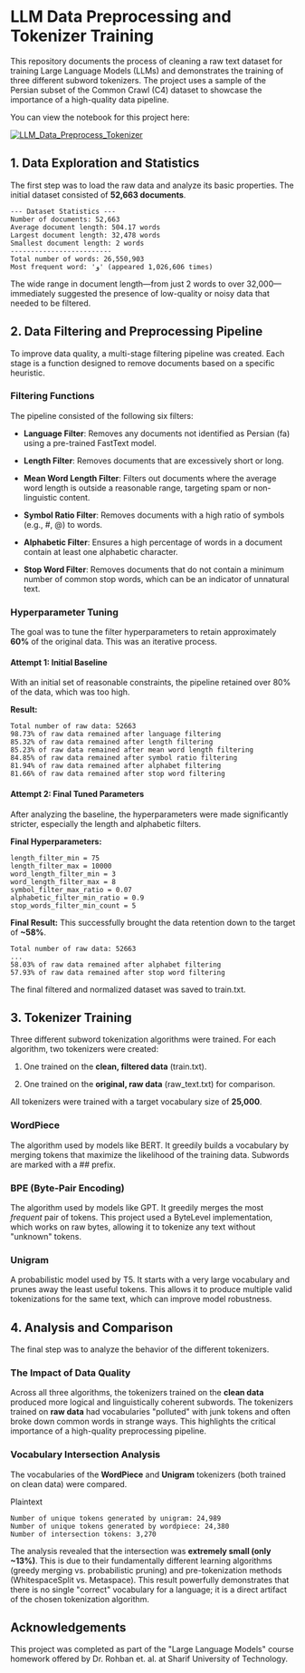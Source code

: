 LLM Data Preprocessing and Tokenizer Training 
================================================

This repository documents the process of cleaning a raw text dataset for training Large Language Models (LLMs) and demonstrates the training of three different subword tokenizers. The project uses a sample of the Persian subset of the Common Crawl (C4) dataset to showcase the importance of a high-quality data pipeline.

You can view the notebook for this project here:

[![LLM_Data_Preprocess_Tokenizer](https://colab.research.google.com/assets/colab-badge.svg)](https://colab.research.google.com/drive/14rtlhEy2H7ko7NTYhzmIxSXwcQfqlBau?usp=sharing)

1\. Data Exploration and Statistics 
--------------------------------------

The first step was to load the raw data and analyze its basic properties. The initial dataset consisted of **52,663 documents**.

```
--- Dataset Statistics ---
Number of documents: 52,663
Average document length: 504.17 words
Largest document length: 32,478 words
Smallest document length: 2 words
-------------------------
Total number of words: 26,550,903
Most frequent word: 'و' (appeared 1,026,606 times)
```

The wide range in document length—from just 2 words to over 32,000—immediately suggested the presence of low-quality or noisy data that needed to be filtered.

2\. Data Filtering and Preprocessing Pipeline 
------------------------------------------------

To improve data quality, a multi-stage filtering pipeline was created. Each stage is a function designed to remove documents based on a specific heuristic.

### Filtering Functions

The pipeline consisted of the following six filters:

*   **Language Filter**: Removes any documents not identified as Persian (fa) using a pre-trained FastText model.
    
*   **Length Filter**: Removes documents that are excessively short or long.
    
*   **Mean Word Length Filter**: Filters out documents where the average word length is outside a reasonable range, targeting spam or non-linguistic content.
    
*   **Symbol Ratio Filter**: Removes documents with a high ratio of symbols (e.g., #, @) to words.
    
*   **Alphabetic Filter**: Ensures a high percentage of words in a document contain at least one alphabetic character.
    
*   **Stop Word Filter**: Removes documents that do not contain a minimum number of common stop words, which can be an indicator of unnatural text.
    

### Hyperparameter Tuning 

The goal was to tune the filter hyperparameters to retain approximately **60%** of the original data. This was an iterative process.

#### Attempt 1: Initial Baseline

With an initial set of reasonable constraints, the pipeline retained over 80% of the data, which was too high.

**Result:**
```
Total number of raw data: 52663
98.73% of raw data remained after language filtering
85.32% of raw data remained after length filtering
85.23% of raw data remained after mean word length filtering
84.85% of raw data remained after symbol ratio filtering
81.94% of raw data remained after alphabet filtering
81.66% of raw data remained after stop word filtering
```


#### Attempt 2: Final Tuned Parameters

After analyzing the baseline, the hyperparameters were made significantly stricter, especially the length and alphabetic filters.

**Final Hyperparameters:**


```
length_filter_min = 75
length_filter_max = 10000
word_length_filter_min = 3
word_length_filter_max = 8
symbol_filter_max_ratio = 0.07
alphabetic_filter_min_ratio = 0.9
stop_words_filter_min_count = 5
```

**Final Result:** This successfully brought the data retention down to the target of **~58%**.
```
Total number of raw data: 52663
...
58.03% of raw data remained after alphabet filtering
57.93% of raw data remained after stop word filtering
```

The final filtered and normalized dataset was saved to train.txt.

3\. Tokenizer Training
----------------------

Three different subword tokenization algorithms were trained. For each algorithm, two tokenizers were created:

1.  One trained on the **clean, filtered data** (train.txt).
    
2.  One trained on the **original, raw data** (raw\_text.txt) for comparison.
    

All tokenizers were trained with a target vocabulary size of **25,000**.

### WordPiece

The algorithm used by models like BERT. It greedily builds a vocabulary by merging tokens that maximize the likelihood of the training data. Subwords are marked with a ## prefix.

### BPE (Byte-Pair Encoding)

The algorithm used by models like GPT. It greedily merges the most _frequent_ pair of tokens. This project used a ByteLevel implementation, which works on raw bytes, allowing it to tokenize any text without "unknown" tokens.

### Unigram

A probabilistic model used by T5. It starts with a very large vocabulary and prunes away the least useful tokens. This allows it to produce multiple valid tokenizations for the same text, which can improve model robustness.

4\. Analysis and Comparison
---------------------------

The final step was to analyze the behavior of the different tokenizers.

### The Impact of Data Quality

Across all three algorithms, the tokenizers trained on the **clean data** produced more logical and linguistically coherent subwords. The tokenizers trained on **raw data** had vocabularies "polluted" with junk tokens and often broke down common words in strange ways. This highlights the critical importance of a high-quality preprocessing pipeline.

### Vocabulary Intersection Analysis

The vocabularies of the **WordPiece** and **Unigram** tokenizers (both trained on clean data) were compared.

Plaintext

```
Number of unique tokens generated by unigram: 24,989
Number of unique tokens generated by wordpiece: 24,380
Number of intersection tokens: 3,270
```

The analysis revealed that the intersection was **extremely small (only ~13%)**. This is due to their fundamentally different learning algorithms (greedy merging vs. probabilistic pruning) and pre-tokenization methods (WhitespaceSplit vs. Metaspace). This result powerfully demonstrates that there is no single "correct" vocabulary for a language; it is a direct artifact of the chosen tokenization algorithm.

Acknowledgements
----------------

This project was completed as part of the "Large Language Models" course homework offered by Dr. Rohban et. al. at Sharif University of Technology.
